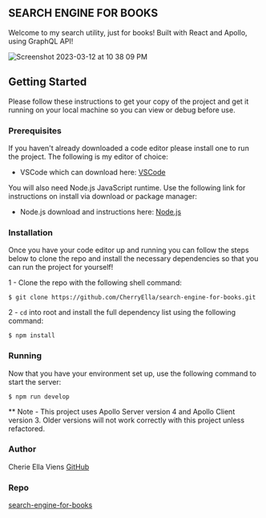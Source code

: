 ## SEARCH ENGINE FOR BOOKS 
Welcome to my search utility, just for books! Built with React and Apollo, using GraphQL API!

![Screenshot 2023-03-12 at 10 38 09 PM](https://user-images.githubusercontent.com/111384784/224595825-be8df5a3-10bd-4d2f-b0cd-04a7909bf501.png)


## Getting Started
Please follow these instructions to get your copy of the project and get it running on your local machine so you can view or debug before use.

### Prerequisites
If you haven't already downloaded a code editor please install one to run the project. The following is my editor of choice:

- VSCode which can download here: [VSCode](https://code.visualstudio.com/)

You will also need Node.js JavaScript runtime. Use the following link for instructions on install via download or package manager:

- Node.js download and instructions here: [Node.js](https://nodejs.dev/en/download/package-manager)

### Installation
Once you have your code editor up and running you can follow the steps below to clone the repo and install the necessary dependencies so that you can run the project for yourself!

1 - Clone the repo with the following shell command:

`$ git clone https://github.com/CherryElla/search-engine-for-books.git`

2 - `cd` into root and install the full dependency list using the following command:

`$ npm install`

### Running
Now that you have your environment set up, use the following command to start the server:

`$ npm run develop`

** Note - This project uses Apollo Server version 4 and Apollo Client version 3. Older versions will not work correctly with this project unless refactored.
### Author

Cherie Ella Viens 
[GitHub](https://github.com/CherryElla)

### Repo
[search-engine-for-books](https://github.com/CherryElla/search-engine-for-books)
